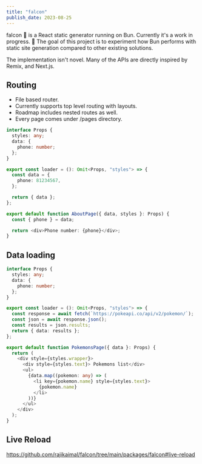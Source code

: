 ```yaml
---
title: "falcon"
publish_date: 2023-08-25
---
```


falcon 🚀 is a React static generator running on Bun. Currently it's a work in progress. 🚧 The goal of this project is to experiment how Bun performs with static site generation compared to other existing solutions.

The implementation isn't novel. Many of the APIs are directly inspired by Remix, and Next.js.

## Routing

- File based router.
- Currently supports top level routing with layouts.
- Roadmap includes nested routes as well.
- Every page comes under /pages directory.

```ts
interface Props {
  styles: any;
  data: {
    phone: number;
  };
}

export const loader = (): Omit<Props, "styles"> => {
  const data = {
    phone: 81234567,
  };

  return { data };
};

export default function AboutPage({ data, styles }: Props) {
  const { phone } = data;

  return <div>Phone number: {phone}</div>;
}
```

## Data loading

```ts
interface Props {
  styles: any;
  data: {
    phone: number;
  };
}

export const loader = (): Omit<Props, "styles"> => {
  const response = await fetch(`https://pokeapi.co/api/v2/pokemon/`);
  const json = await response.json();
  const results = json.results;
  return { data: results };
};

export default function PokemonsPage({ data }: Props) {
  return (
    <div style={styles.wrapper}>
      <div style={styles.text}> Pokemons list</div>
      <ul>
        {data.map((pokemon: any) => (
          <li key={pokemon.name} style={styles.text}>
            {pokemon.name}
          </li>
        ))}
      </ul>
    </div>
  );
}
```

## Live Reload

https://github.com/rajikaimal/falcon/tree/main/packages/falcon#live-reload
